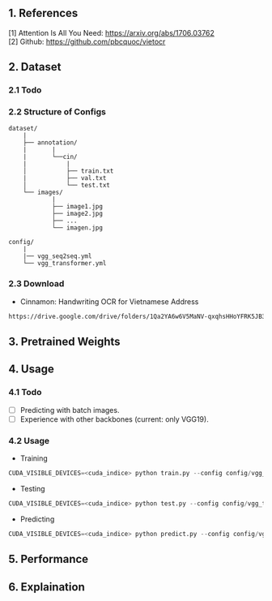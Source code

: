 ## 1. References
[1] Attention Is All You Need: https://arxiv.org/abs/1706.03762 \
[2] Github: https://github.com/pbcquoc/vietocr

## 2. Dataset
### 2.1 Todo
<!-- - [x] supporting for COCO 2017, PubLayNet dataset with COCO format.
- [x] supporting for PASCAL VOC 2007, 2012 dataset with XML format.
- [x] supporting for dataset with LABELME format.
- [x] supporting for dataset with ALTHEIA format. -->

### 2.2 Structure of Configs
```
dataset/
    |
    ├── annotation/
    |       |
    |       └──cin/
    |           |
    │           ├── train.txt
    |           ├── val.txt
    │           └── test.txt
    └── images/
            |
            ├── image1.jpg
            ├── image2.jpg
            ├── ...
            └── imagen.jpg

config/
    |
    |── vgg_seq2seq.yml
    └── vgg_transformer.yml
```

### 2.3 Download
* Cinnamon: Handwriting OCR for Vietnamese Address
```bash
https://drive.google.com/drive/folders/1Qa2YA6w6V5MaNV-qxqhsHHoYFRK5JB39
```

## 3. Pretrained Weights


## 4. Usage
### 4.1 Todo
- [ ] Predicting with batch images.
- [ ] Experience with other backbones (current: only VGG19).
<!-- - [x] Applied for many dataset format included coco, pascal, labelme, altheia.
- [x] Applied **imgaug** for augmenting data, dataloader with setting 'num_workers', 'pin_memory', 'drop_last' for optimizing training.
- [x] Rearraged training and testing flow with Ignite Pytorch.
- [x] Refactored **Focal Loss** and **mAP** for training and evaluation.
- [x] Applied **region_predictor** function for visualizing predicted results.
- [ ] Updating FP16 (automatic mixed precision), DDP (DistributedDataParallel) for faster training on GPUs.
- [ ] Updating Tensorboard, Profiler. -->

### 4.2 Usage
* Training
```python
CUDA_VISIBLE_DEVICES=<cuda_indice> python train.py --config config/vgg_transformer.yml
```

* Testing
```python
CUDA_VISIBLE_DEVICES=<cuda_indice> python test.py --config config/vgg_transformer.yml
```

* Predicting
```python
CUDA_VISIBLE_DEVICES=<cuda_indice> python predict.py --config config/vgg_transformer.yml --image <image_path>
```


## 5. Performance
<Updating>

## 6. Explaination
<Updating>